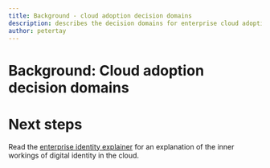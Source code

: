 ```yaml
---
title: Background - cloud adoption decision domains
description: describes the decision domains for enterprise cloud adoption
author: petertay
---
```


# Background: Cloud adoption decision domains



# Next steps

Read the [enterprise identity explainer]() for an explanation of the inner workings of digital identity in the cloud.